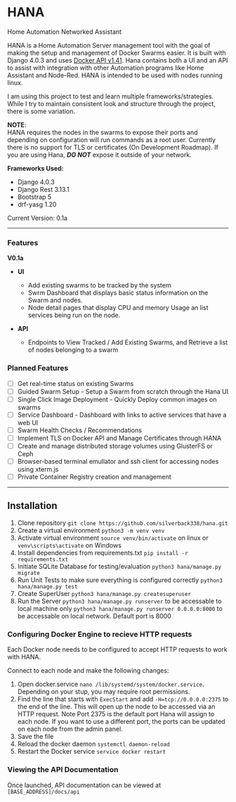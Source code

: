 # HANA
Home Automation Networked Assistant

HANA is a Home Automation Server management tool with the goal of making the setup and management of Docker Swarms easier. It is built with Django 4.0.3 and uses [Docker API v1.41](https://docs.docker.com/engine/api/v1.41/). Hana contains both a UI and an API to assist with integration with other Automation programs like Home Assistant and Node-Red. HANA is intended to be used with nodes running linux.

I am using this project to test and learn multiple frameworks/strategies. While I try to maintain consistent look and structure through the project, there is some variation. 

**NOTE**:<br>
HANA requires the nodes in the swarms to expose their ports and depending on configuration will run commands as a root user. Currently there is no support for TLS or certificates (On Development Roadmap). If you are using Hana, ***DO NOT*** expose it outside of your network.

**Frameworks Used:**
 - Django 4.0.3
 - Django Rest 3.13.1
 - Bootstrap 5
 - drf-yasg 1.20
 
Current Version: 0.1a

---
### Features
**V0.1a**
 - **UI**
   - Add existing swarms to be tracked by the system
   - Swrm Dashboard that displays basic status information on the Swarm and nodes.
   - Node detail pages that display CPU and memory Usage an list services being run on the node.

- **API**
  - Endpoints to View Tracked / Add Existing Swarms, and Retrieve a list of nodes belonging to a swarm


### Planned Features

 - [ ] Get real-time status on existing Swarms
 - [ ] Guided Swarm Setup - Setup a Swarm from scratch through the Hana UI
 - [ ] Single Click Image Deployment - Quickly Deploy common images on swarms
 - [ ] Service Dashboard - Dashboard with links to active services that have a web UI
 - [ ] Swarm Health Checks / Recommendations
 - [ ] Implement TLS on Docker API and Manage Certificates through HANA
 - [ ] Create and manage distributed storage volumes using GlusterFS or Ceph
 - [ ] Browser-based terminal emullator and ssh client for accessing nodes using xterm.js
 - [ ] Private Container Registry creation and management

---

## Installation

1. Clone repository `git clone https://github.com/silverback338/hana.git`
1. Create a virtual environment `python3 -m venv venv`
1. Activate virtual environment `source venv/bin/activate` on linux or `venv\scripts\activate` on Windows
1. Install dependencies from requirements.txt `pip install -r requirements.txt`
1. Initiate SQLite Database for testing/evaluation `python3 hana/manage.py migrate`
1. Run Unit Tests to make sure everything is configured correctly `python3 hana/manage.py test`
1. Create SuperUser `python3 hana/manage.py createsuperuser`
1. Run the Server `python3 hana/manage.py runserver` to be accessable to local machine only `python3 hana/manage.py runserver 0.0.0.0:8000` to be accessable on local network. Default port is 8000


### Configuring Docker Engine to recieve HTTP requests
Each Docker node needs to be configured to accept HTTP requests to work with HANA. 

Connect to each node and make the following changes:
1. Open docker.service `nano /lib/systemd/system/docker.service`. Depending on your stup, you may require root permissions.
1. Find the line that starts with `ExecStart` and add `-H=tcp://0.0.0.0:2375` to the end of the line. This will open up the node to be accessed via an HTTP request. Note Port 2375 is the default port Hana will assign to each node. If you want to use a different port, the ports can be updated on each node from the admin panel.
1. Save the file
1. Reload the docker daemon `systemctl daemon-reload`
1. Restart the Docker service `service docker restart`


### Viewing the API Documentation
Once launched, API documentation can be viewed at `[BASE_ADDRESS]/docs/api`